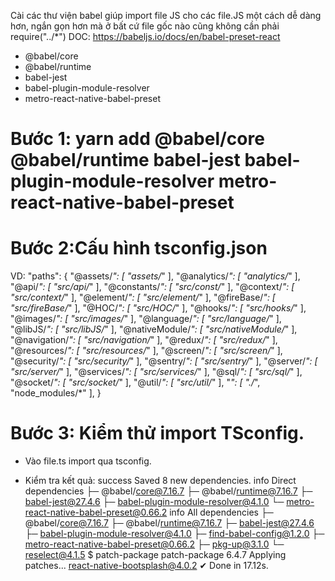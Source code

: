 Cài các thư viện babel giúp import file JS cho các file.JS một cách dễ dàng hơn, ngắn gọn hơn mà ở bất cứ file gốc nào cũng không cần phải require("../*")
DOC: https://babeljs.io/docs/en/babel-preset-react
+ @babel/core
+ @babel/runtime
+ babel-jest
+ babel-plugin-module-resolver 
+ metro-react-native-babel-preset
# Bước 1: yarn add @babel/core @babel/runtime babel-jest babel-plugin-module-resolver metro-react-native-babel-preset

# Bước 2:Cấu hình tsconfig.json

VD:
       "paths": {
            "@assets/*": [
                "assets/*"
            ],
            "@analytics/*": [
                "analytics/*"
            ],
            "@api/*": [
                "src/api/*"
            ],
            "@constants/*": [
                "src/const/*"
            ],
            "@context/*": [
                "src/context/*"
            ],
            "@element/*": [
                "src/element/*"
            ],
            "@fireBase/*": [
                "src/fireBase/*"
            ],
            "@HOC/*": [
                "src/HOC/*"
            ],
            "@hooks/*": [
                "src/hooks/*"
            ],
            "@images/*": [
                "src/images/*"
            ],
            "@language/*": [
                "src/language/*"
            ],
            "@libJS/*": [
                "src/libJS/*"
            ],
            "@nativeModule/*": [
                "src/nativeModule/*"
            ],
            "@navigation/*": [
                "src/navigation/*"
            ],
            "@redux/*": [
                "src/redux/*"
            ],
            "@resources/*": [
                "src/resources/*"
            ],
            "@screen/*": [
                "src/screen/*"
            ],
            "@security/*": [
                "src/security/*"
            ],
            "@sentry/*": [
                "src/sentry/*"
            ],
            "@server/*": [
                "src/server/*"
            ],
            "@services/*": [
                "src/services/*"
            ],
            "@sql/*": [
                "src/sql/*"
            ],
            "@socket/*": [
                "src/socket/*"
            ],
            "@util/*": [
                "src/util/*"
            ],
            "*": [
                "./*",
                "node_modules/*"
            ],
        }

# Bước 3: Kiểm thử import TSconfig.
+ Vào file.ts import qua tsconfig.

+ Kiểm tra kết quả:
success Saved 8 new dependencies.
info Direct dependencies
├─ @babel/core@7.16.7
├─ @babel/runtime@7.16.7
├─ babel-jest@27.4.6
├─ babel-plugin-module-resolver@4.1.0
└─ metro-react-native-babel-preset@0.66.2
info All dependencies
├─ @babel/core@7.16.7
├─ @babel/runtime@7.16.7
├─ babel-jest@27.4.6
├─ babel-plugin-module-resolver@4.1.0
├─ find-babel-config@1.2.0
├─ metro-react-native-babel-preset@0.66.2
├─ pkg-up@3.1.0
└─ reselect@4.1.5
$ patch-package
patch-package 6.4.7
Applying patches...
react-native-bootsplash@4.0.2 ✔
Done in 17.12s.


